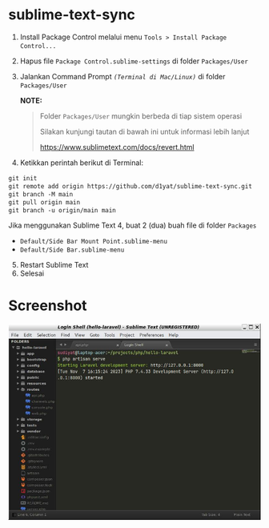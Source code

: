 # sublime-text-sync

1. Install Package Control melalui menu `Tools > Install Package Control...`
2. Hapus file `Package Control.sublime-settings` di folder `Packages/User`
3. Jalankan Command Prompt _`(Terminal di Mac/Linux)`_ di folder `Packages/User`
   
   **NOTE:**
   > Folder `Packages/User` mungkin berbeda di tiap sistem operasi
   > 
   > Silakan kunjungi tautan di bawah ini untuk informasi lebih lanjut
   > 
   > https://www.sublimetext.com/docs/revert.html
   
4. Ketikkan perintah berikut di Terminal:

```
git init
git remote add origin https://github.com/d1yat/sublime-text-sync.git
git branch -M main
git pull origin main
git branch -u origin/main main
```

Jika menggunakan Sublime Text 4, buat 2 (dua) buah file di folder `Packages`
- `Default/Side Bar Mount Point.sublime-menu`
- `Default/Side Bar.sublime-menu`

5. Restart Sublime Text
6. Selesai

# Screenshot
![Alt text](screenshot.jpg?raw=true "Sublime Text")
